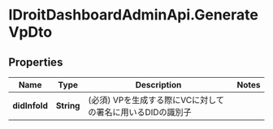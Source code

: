 # IDroitDashboardAdminApi.GenerateVpDto

## Properties
Name | Type | Description | Notes
------------ | ------------- | ------------- | -------------
**didInfoId** | **String** | (必須) VPを生成する際にVCに対しての署名に用いるDIDの識別子 | 
